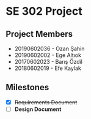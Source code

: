 # SE 302 Project
 
## Project Members
+ 20190602036 - Ozan Şahin
+ 20190602002 - Ege Altıok
+ 20170602023 - Barış Özdil
+ 20180602019 - Efe Kaylak

## Milestones
+ [X] ~~Requirements Document~~
+ [ ] **Design Document**
